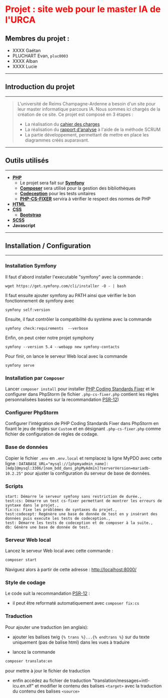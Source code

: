 <h1 style='color:red'>Projet : site web pour le master IA de l'URCA</h1>

## Membres du projet :

- XXXX Gaétan
- PLUCHART Evan, `pluc0003`
- XXXX Alban
- XXXX Lucie

____

## Introduction du projet

___

> L'université de Reims Champagne-Ardenne a besoin d'un site pour leur master informatique parcours IA. Nous sommes ici chargés de la création de ce site. Ce projet est composé en 3 étapes :
>  - La réalisation du [cahier des charges](https://docs.google.com/document/d/1SNjHnTAs2dZm_Wvjl6REXTSZmRf3SR8BpaIwg26iOUk/edit?usp=sharing "Lien vers le drive du cahier des charges")
>  - La réalisation du [rapport d'analyse](https://docs.google.com/document/d/1bvXWJZBKu2fY5icIPTMaX61Fq6h1UfLQC4F78m-e2SE/edit?usp=sharing "Lien vers le drive du rapport d'analyse") à l'aide de la méthode SCRUM
>  - La partie développement, permettant de mettre en place les diagrammes créés auparavant.
___

## Outils utilisés

____

- <abbr title="Hypertext Preprocessor">**PHP**</abbr>
  - Le projet sera fait sur [**Symfony**](https://symfony.com/download)
  - [**Composer**](https://getcomposer.org/) sera utilisé pour la gestion des bibliothèques
  - [**Codeception**](https://codeception.com/) pour les tests unitaires
  - [**PHP-CS-FIXER**](https://github.com/PHP-CS-Fixer/PHP-CS-Fixer#user-content-editor-integration) servira à vérifier le respect des normes de PHP
- <abbr title="Hyper Text Markup Language">**HTML**</abbr>
- <abbr title="Cascading Style Sheets">**CSS**</abbr>
  - [**Bootstrap**](https://getbootstrap.com/)
- <abbr title="Syntactically Awesome Style Sheet">**SCSS**</abbr>
- **Javascript**
___
## Installation / Configuration
___

### Installation Symfony

Il faut d'abord installer l'executable "symfony" avec la commande :

```
wget https://get.symfony.com/cli/installer -O - | bash
```

Il faut ensuite ajouter symfony au PATH ainsi que vérifier le bon fonctionnement de symfony avec

```
symfony self:version
```

Ensuite, il faut contrôler la compatibilité du système avec la commande

```
symfony check:requirements  --verbose
```

Enfin, on peut créer notre projet symphony

```
symfony --version 5.4 --webapp new symfony-contacts
```

Pour finir, on lance le serveur Web local avec la commande

```
symfony serve
```

### Installation par `Composer`

Lancer `composer install` pour installer [PHP Coding Standards Fixer](https://cs.symfony.com/) et le configurer dans PhpStorm (le fichier `.php-cs-fixer.php` contient les règles personnalisées basées sur la recommandation [PSR-12](https://www.php-fig.org/psr/psr-12/))

### Configurer PhpStorm

Configurer l'intégration de PHP Coding Standards Fixer dans PhpStorm en fixant le jeu de règles sur `Custom` et en désignant `.php-cs-fixer.php` comme fichier de configuration de règles de codage. 

### Base de données

Copier le fichier `.env` en `.env.local` et remplacez la ligne MyPDO avec cette ligne : `DATABASE_URL="mysql://[phpmyadmin_name]:[mdp]@mysql:3306/[nom_bdd_dans_phpMyAdmin]?serverVersion=mariadb-10.2.25"` pour ajuster la configuration du serveur de base de données.

### Scripts

    start: Démarre le serveur symfony sans restriction de durée.,
    test:cs: Démarre un test cs-fixer permettant de montrer les erreurs de syntaxe dans le projet.,
    fix:cs: Fixe les problèmes de syntaxes du projet.,
    test:codecept: Regénère une base de donnée de test en y insérant des données puis execute les tests de codeception.,
    test: Démarre les tests de codeception et de composer à la suite.,
    db: Génère une base de donnée de test.

### Serveur Web local


Lancez le serveur Web local avec cette commande :

```bash
composer start
```

Naviguez alors à partir de cette adresse : <http://localhost:8000/>

### Style de codage

Le code suit la recommandation [PSR-12](https://www.php-fig.org/psr/psr-12/) :
- il peut être reformaté automatiquement avec `composer fix:cs`
### Traduction

Pour ajouter une traduction (en anglais):
 - ajouter les balises twig `{% trans %}...{% endtrans %}` 
sur du texte uniquement (pas de balise html) dans les vues à traduire

 - lancez la commande 
```bash
composer translate:en
``` 
   pour mettre à jour le fichier de traduction 
   - enfin accédez au fichier de traduction "translation/messages+intl-icu.en.xlf"
et modifier le contenu des balises `<target>` avec la traduction du contenu des balises
`<source>`
